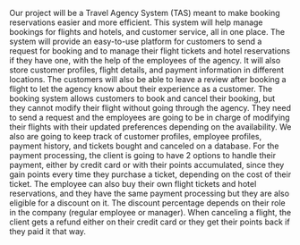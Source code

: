 Our project will be a Travel Agency System (TAS) meant to make booking reservations easier and more efficient. This system will help manage bookings for flights and hotels, and customer service, all in one place. The system will provide an easy-to-use platform for customers to send a request for booking and to manage their flight tickets and hotel reservations if they have one, with the help of the employees of the agency. It will also store customer profiles, flight details, and payment information in different locations. The customers will also be able to leave a review after booking a flight to let the agency know about their experience as a customer. The booking system allows customers to book and cancel their booking, but they cannot modify their flight without going through the agency. They need to send a request and the employees are going to be in charge of modifying their flights with their updated preferences depending on the availability. We also are going to keep track of customer profiles, employee profiles, payment history, and tickets bought and canceled on a database. For the payment processing, the client is going to have 2 options to handle their payment, either by credit card or with their points accumulated, since they gain points every time they purchase a ticket, depending on the cost of their ticket. The employee can also buy their own flight tickets and hotel reservations, and they have the same payment processing but they are also eligible for a discount on it. The discount percentage depends on their role in the company (regular employee or manager). When canceling a flight, the client gets a refund either on their credit card or they get their points back if they paid it that way.
